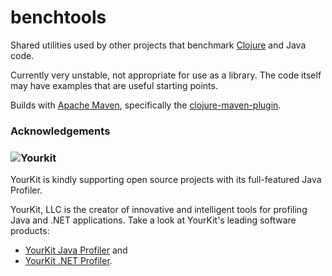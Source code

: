 # benchtools

Shared utilities used by other projects that benchmark
[Clojure](https://clojure.org/) and Java code.

Currently very unstable, not appropriate for use as a library.
The code itself may have examples that are useful starting 
points.

Builds with [Apache Maven](https://maven.apache.org/), 
specifically the 
[clojure-maven-plugin](https://github.com/talios/clojure-maven-plugin).

### Acknowledgements

### ![Yourkit](https://www.yourkit.com/images/yklogo.png)

YourKit is kindly supporting open source projects with its full-featured Java
Profiler.

YourKit, LLC is the creator of innovative and intelligent tools for profiling
Java and .NET applications. Take a look at YourKit's leading software products:

* <a href="http://www.yourkit.com/java/profiler/index.jsp">YourKit Java Profiler</a> and
* <a href="http://www.yourkit.com/.net/profiler/index.jsp">YourKit .NET Profiler</a>.
